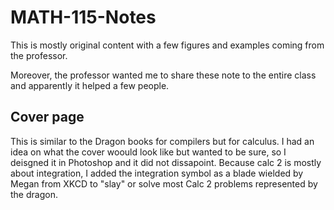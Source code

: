 # MATH-115-Notes

This is mostly original content with a few figures and examples coming from the professor. 

Moreover, the professor wanted me to share these note to the entire class and apparently it helped a few people.

## Cover page
This is similar to the Dragon books for compilers but for calculus. I had an idea on what the cover woould look like but wanted to be sure, so I deisgned it in Photoshop and it did not dissapoint. Because calc 2 is mostly about integration, I added the integration symbol as a blade wielded by Megan from XKCD to "slay" or solve most Calc 2 problems represented by the dragon. 
 
